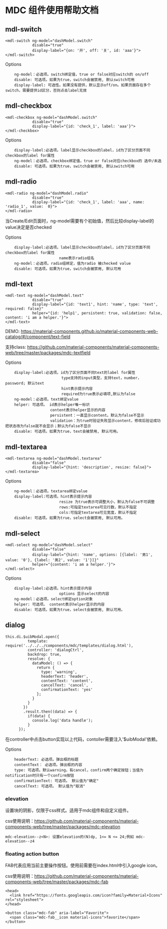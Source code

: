 # MDC 组件使用帮助文档

## mdl-switch
```
<mdl-switch ng-model="dashModel.switch" 
            disable="true"
            display-label="{on: '开', off: '关', id: 'aaa'}">
</mdl-switch>
```
Options
```
    ng-model：必选项。switch绑定值，true or false对应switch的 on/off
    disable: 可选项。如果为true，switch会被禁用, 默认switch可用
    display-label: 可选性。如果没有提供，默认显示off/on。如果页面存在多个switch，需要提供id区分，否则点击label无效
```

## mdl-checkbox
```
<mdl-checkbox ng-model="dashModel.switch" 
            disable="true"
            display-label="{id: 'check_1', label: 'aaa'}">
</mdl-checkbox>
```
Options
```
    display-label:必选项。label显示checkbox的label，id为了区分页面不同checkbox的label for属性
    ng-model：必选项。checkbox绑定值，true or false对应checkbox的 选中/未选
    disable: 可选项。如果为true，switch会被禁用, 默认switch可用
```

## mdl-radio
```
<mdl-radio ng-model="dashModel.radio" 
            disable="true"
            display-label="{id: 'check_1', label: 'aaa', name: 'radio_1', value:  0}">
</mdl-radio>
```
当Create/Edit页面时，ng-model需要有个初始值，然后比较display-label的value决定是否checked

Options
```
    display-label:必选项。label显示checkbox的label，id为了区分页面不同checkbox的label for属性
                        name表示radio组名
    ng-model：必选项。radio组绑定，值为radio 被checked value
    disable: 可选项。如果为true，switch会被禁用, 默认可用
```

## mdl-text
```
<mdl-text ng-model="dashModel.text" 
            disable="true"
            display-label="{id: 'text1', hint: 'name', type: 'text', required: false}"
            helper="{id: 'help1', persistent: true, validation: false, content: 'i am a helper.'}">
</mdl-text>
```
DEMO: 
https://material-components.github.io/material-components-web-catalog/#/component/text-field

支持class: https://github.com/material-components/material-components-web/tree/master/packages/mdc-textfield

Options
```
    display-label:必选项。id为了区分页面不同text的label for属性
                         type支持的input类型，支持text，number， password; 默认text
                         hint表示提示内容
                         required为true表示必填项,默认为false
    ng-model：必选项。text绑定value
    helper: 可选项。 id表示helper唯一标识
                    content表示helper显示的内容
                    persistent：一直显示content。默认为false不显示
                    validation：为true时验证失败显示content，修改后验证成功把状态改为false就不会显示；默认为false不显示
    disable: 可选项。如果为true，text会被禁用, 默认可用。
```

## mdl-textarea
```
<mdl-textarea ng-model="dashModel.textarea" 
            disable="false"
            display-label="{hint: 'description', resize: false}">
</mdl-textarea>
```
Options
```
    ng-model：必选项。textarea绑定value
    display-label:可选项。hint表示提示内容
                        resize 为true表示可调整大小，默认为false不可调整
                        rows:可指定textarea可见行数，默认不指定
                        cols:可指定textarea可见宽度，默认不指定
    disable: 可选项。如果为true，select会被禁用, 默认可用。
```

## mdl-select
```
<mdl-select ng-model="dashModel.select" 
            disable="false"
            display-label="{hint: 'name', options: [{label: '男1', value: '0'}, {label: '男2', value: '1'}]}"
            helper="{content: 'i am a helper.'}">
</mdl-select>
```
Options
```
    display-label:必选项。hint表示提示内容
                        options 显示select的内容
    ng-model：必选项。select绑定option对象
    helper: 可选项。 content表示helper显示的内容
    disable: 可选项。如果为true，select会被禁用, 默认可用。
```

## dialog
```
this.di.$uibModal.open({
          template: require('../../../components/mdc/templates/dialog.html'),
          controller: 'dialogCtrl',
          backdrop: true,
          resolve: {
            dataModel: () => {
              return {
                type: 'warning',
                headerText: 'header',
                contentText: 'content',
                cancelText: 'cancel',
                confirmationText: 'yes'
              };
            }
          }
        })
        .result.then((data) => {
          if(data) {
            console.log('data handle');
          }
      });
```
在controller中点击button实现以上代码，contoller需要注入'$uibModal'依赖。

Options
```
    headerText: 必选项。弹出框的标题
    contentText： 必选项。弹出框的内容
    type: 可选项。默认warning，有cancel，confirm两个确定按钮；当值为notification时只有一个confirm按钮
    confirmationText: 可选项。 默认值为"确定"
    cancelText: 可选项。 默认值为"取消"
```
### elevation
设置块的阴影，仅限于css样式。适用于mdc组件和自定义组件。

css使用说明：https://github.com/material-components/material-components-web/tree/master/packages/mdc-elevation
```
mdc-elevation--z<N>: 设置elevation的(N)dp, 1<= N <= 24;例如 mdc-elevation--z4

```

### floating action button
FAB代表应用当前主要操作按钮。使用前需要在index.html中引入google icon。

css使用说明：https://github.com/material-components/material-components-web/tree/master/packages/mdc-fab
```
<head>
  <link href="https://fonts.googleapis.com/icon?family=Material+Icons" rel="stylesheet">
</head>

<button class="mdc-fab" aria-label="Favorite">
  <span class="mdc-fab__icon material-icons">favorite</span>
</button>
```